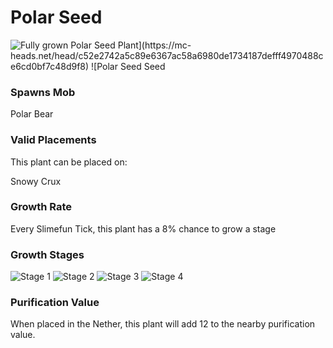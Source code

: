 # Polar Seed

![Fully grown $Polar Seed Plant](https://mc-heads.net/head/c52e2742a5c89e6367ac58a6980de1734187defff4970488ce6cd0bf7c48d9f8) ![$Polar Seed Seed](https://mc-heads.net/head/81170da7341f323f8e4a3d0f8ca379f9af31511f346699f4bf0d09db95f63c6f)

### Spawns Mob

Polar Bear

### Valid Placements

This plant can be placed on:

Snowy Crux


### Growth Rate

Every Slimefun Tick, this plant has a 8% chance to grow a stage

### Growth Stages

![Stage 1](https://mc-heads.net/head/7b90aaf63525a4511ac6628b156dc032e6258f00fa41f20445141513c7567da7) ![Stage 2](https://mc-heads.net/head/75af891c89911b400d7857cd054a31c928448164e278a76a7fcbbf9e9081799) ![Stage 3](https://mc-heads.net/head/d3bada2acd3d2a794ac91357284ab5361d587206fbe6975b146e2e5773afcaa3) ![Stage 4](https://mc-heads.net/head/a6c078546d41c0b6bde241f04534cf5f38fbca65b362174de216347efbd1579a)

### Purification Value

When placed in the Nether, this plant will add 12 to the nearby purification value.